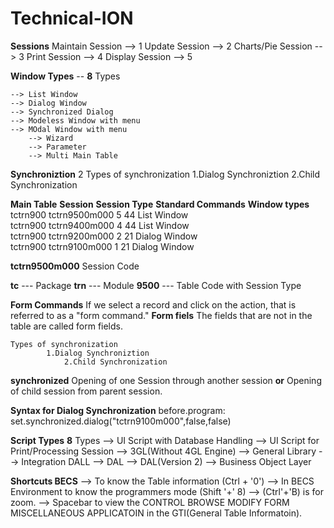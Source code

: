 # Technical-ION
**Sessions**
Maintain Session	-->	1
Update Session		-->	2
Charts/Pie Session	-->	3
Print Session		-->	4
Display Session		-->	5


**Window Types**  -- **8** Types

	--> List Window
 	--> Dialog Window
  	--> Synchronized Dialog
  	--> Modeless Window with menu
   	--> MOdal Window with menu
    	--> Wizard
     	--> Parameter
      	--> Multi Main Table

**Synchroniztion** 2 Types of synchronization
 			1.Dialog Synchroniztion
    			2.Child Synchronization



**Main Table**              **Session**         **Session Type**      **Standard Commands**           **Window types**
    tctrn900             tctrn9500m000                    5                   44                        List Window   
    tctrn900             tctrn9400m000                    4                   44                        List Window   
    tctrn900             tctrn9200m000                    2                   21                        Dialog Window   
    tctrn900             tctrn9100m000                    1                   21                        Dialog Window   



**tctrn9500m000**    Session Code

**tc**     --- Package
**trn**    --- Module
**9500**   --- Table Code with Session Type


**Form Commands**  If we select a record and click on the action, that is referred to as a "form command."
**Form fiels**    The fields that are not in the table are called form fields.

	Types of synchronization
 			1.Dialog Synchroniztion
    			2.Child Synchronization


**synchronized** Opening of one Session through another session **or** Opening of child session from parent session.

**Syntax for Dialog Synchronization**              before.program:
	set.synchronized.dialog("tctrn9100m000",false,false)

 **Script Types**	**8** Types
		--> UI Script with Database Handling
  		--> UI Script for Print/Processing Session
    		--> 3GL(Without 4GL Engine)
      		--> General Library
		--> Integration DALL
  		--> DAL
    		--> DAL(Version 2)
      		--> Business Object Layer
 

**Shortcuts BECS**
--> To know the Table information (Ctrl + '0')
--> In BECS Environment to know the programmers mode (Shift '+' 8)
--> (Ctrl'+'B) is for zoom.
--> Spacebar to view the CONTROL	BROWSE	MODIFY	FORM	MISCELLANEOUS	APPLICATOIN in the GTI(General Table Informatoin).
